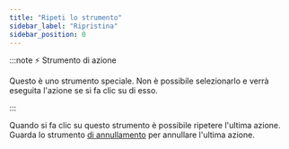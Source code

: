```yaml
---
title: "Ripeti lo strumento"
sidebar_label: "Ripristina"
sidebar_position: 0
---
```


:::note ⚡ Strumento di azione

Questo è uno strumento speciale. Non è possibile selezionarlo e verrà eseguita l'azione se si fa clic su di esso.

:::

Quando si fa clic su questo strumento è possibile ripetere l'ultima azione. Guarda lo strumento [di annullamento](undo) per annullare l'ultima azione.
